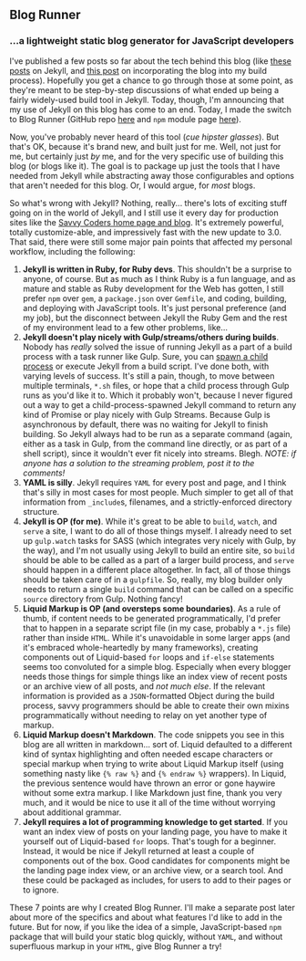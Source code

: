 ## Blog Runner
### ...a lightweight static blog generator for JavaScript developers

I've published a few posts so far about the tech behind this blog (like [these](/blog/2014/12/03/blog-tech-1/) [posts](/blog/2015/05/04/blog-tech-2/) on Jekyll, and [this post](/blog/2015/06/30/workflow-part-1/) on incorporating the blog into my build process). Hopefully you get a chance to go through those at some point, as they're meant to be step-by-step discussions of what ended up being a fairly widely-used build tool in Jekyll. Today, though, I'm announcing that my use of Jekyll on this blog has come to an end. Today, I made the switch to Blog Runner (GitHub repo [here](https://github.com/NAlexPear/blog-runner) and `npm` module page [here](https://www.npmjs.com/package/blog-runner)).

Now, you've probably never heard of this tool (*cue hipster glasses*). But that's OK, because it's brand new, and built just for me. Well, not just for me, but certainly just *by* me, and for the very specific use of building this blog (or blogs like it). The goal is to package up just the tools that I have needed from Jekyll while abstracting away those configurables and options that aren't needed for this blog. Or, I would argue, for *most* blogs.

So what's wrong with Jekyll? Nothing, really... there's lots of exciting stuff going on in the world of Jekyll, and I still use it every day for production sites like the [Savvy Coders home page and blog](https://savvycoders.com). It's extremely powerful, totally customize-able, and impressively fast with the new update to 3.0. That said, there were still some major pain points that affected my personal workflow, including the following:

1. **Jekyll is written in Ruby, for Ruby devs**. This shouldn't be a surprise to anyone, of course. But as much as I think Ruby is a fun language, and as mature and stable as Ruby development for the Web has gotten, I still prefer `npm` over `gem`, a `package.json` over `Gemfile`, and coding, building, and deploying with JavaScript tools. It's just personal preference (and my job), but the disconnect between Jekyll the Ruby Gem and the rest of my environment lead to a few other problems, like...
2. **Jekyll doesn't play nicely with Gulp/streams/others during builds**. Nobody has *really* solved the issue of running Jekyll as a part of a build process with a task runner like Gulp. Sure, you can [spawn a child process](http://blog.webbb.be/use-jekyll-with-gulp/) or execute Jekyll from a build script. I've done both, with varying levels of success. It's still a pain, though, to move between multiple terminals, `*.sh` files, or hope that a child process through Gulp runs as you'd like it to. Which it probably won't, because I never figured out a way to get a child-process-spawned Jekyll command to return any kind of Promise or play nicely with Gulp Streams. Because Gulp is asynchronous by default, there was no waiting for Jekyll to finish building. So Jekyll always had to be run as a separate command (again, either as a task in Gulp, from the command line directly, or as part of a shell script), since it wouldn't ever fit nicely into streams. Blegh. *NOTE: if anyone has a solution to the streaming problem, post it to the comments!*
3. **YAML is silly**. Jekyll requires `YAML` for every post and page, and I think that's silly in most cases for most people. Much simpler to get all of that information from `_include`s, filenames, and a strictly-enforced directory structure.
4. **Jekyll is OP (for me)**. While it's great to be able to `build`, `watch`, and `serve` a site, I want to do all of those things myself. I already need to set up `gulp.watch` tasks for SASS (which integrates very nicely with Gulp, by the way), and I'm not usually using Jekyll to build an entire site, so `build` should be able to be called as a part of a larger build process, and `serve` should happen in a different place altogether. In fact, all of those things should be taken care of in a `gulpfile`. So, really, my blog builder only needs to return a single `build` command that can be called on a specific `source` directory from Gulp. Nothing fancy!
5. **Liquid Markup is OP (and oversteps some boundaries)**. As a rule of thumb, if content needs to be generated programmatically, I'd prefer that to happen in a separate script file (in my case, probably a `*.js` file) rather than inside `HTML`. While it's unavoidable in some larger apps (and it's embraced whole-heartedly by many frameworks), creating components out of Liquid-based `for` loops and `if-else` statements seems too convoluted for a simple blog. Especially when every blogger needs those things for simple things like an index view of recent posts or an archive view of all posts, and *not much else*. If the relevant information is provided as a `JSON`-formatted Object during the build process, savvy programmers should be able to create their own mixins programmatically without needing to relay on yet another type of markup.
6. **Liquid Markup doesn't Markdown**. The code snippets you see in this blog are all written in markdown... sort of. Liquid defaulted to a different kind of syntax highlighting and often needed escape characters or special markup when trying to write about Liquid Markup itself (using something nasty like `{% raw %}` and `{% endraw %}` wrappers). In Liquid, the previous sentence would have thrown an error or gone haywire without some extra markup. I like Markdown just fine, thank you very much, and it would be nice to use it all of the time without worrying about additional grammar.
7. **Jekyll requires a lot of programming knowledge to get started**. If you want an index view of posts on your landing page, you have to make it yourself out of Liquid-based `for` loops. That's tough for a beginner. Instead, it would be nice if Jekyll returned at least a couple of components out of the box. Good candidates for components might be the landing page index view, or an archive view, or a search tool. And these could be packaged as includes, for users to add to their pages or to ignore.

These 7 points are why I created Blog Runner. I'll make a separate post later about more of the specifics and about what features I'd like to add in the future. But for now, if you like the idea of a simple, JavaScript-based `npm` package that will build your static blog quickly, without `YAML`, and without superfluous markup in your `HTML`, give Blog Runner a try!
